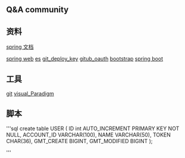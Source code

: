 ## Q&A community

## 资料
[spring 文档](https://spring.io/)

[spring web](http://spring.io/guides/gs/serving-web-content/)
[es](https://elasticsearch.cn/explore)
[git_deploy_key](http://developer.github.com/v3/guides/managing-deploy-keys/#deploy-keys)
[gitub_oauth](https://developer.github.com/apps/building-oauth-apps/creating-an-oauth-app/)
[bootstrap](http://v3.bootcss.com/getting-started)
[spring boot](https://docs.spring.io/spring-boot/docs/2.0.0.RC1/reference/htmlsingle/#boot-features-embedded-database-support)
## 工具
[git](https://git-scm.com/download)
[visual_Paradigm](http://www.visual-paradigm.com)

## 脚本
'''sql
create table USER
(
  ID int AUTO_INCREMENT PRIMARY KEY NOT NULL,
  ACCOUNT_ID   VARCHAR(100),
  NAME         VARCHAR(50),
  TOKEN        CHAR(36),
  GMT_CREATE   BIGINT,
  GMT_MODIFIED BIGINT
);


'''